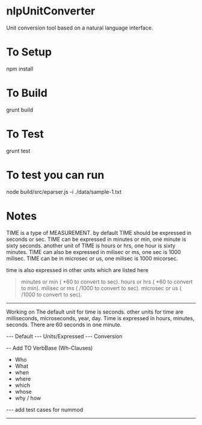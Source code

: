# nlpUnitConverter
Unit conversion tool based on a natural language interface.

# To Setup
 npm install

# To Build
 grunt build

# To Test
 grunt test


# To test you can run
node build/src/eparser.js -i ./data/sample-1.txt

# Notes
TIME is a type of MEASUREMENT.
by default TIME should be expressed in seconds or sec.
TIME can be expressed in minutes or min, one minute is sixty seconds.
another unit of TIME is hours or hrs, one hour is sixty minutes.
TIME can also be expressed in milisec or ms, one sec is 1000 milisec.
TIME can be in microsec or us, one milisec is 1000 micorsec.

time is also expressed in other units which are listed here
   > minutes or min ( *60 to convert to sec).
   > hours or hrs ( *60 to convert to min).
   > milisec or ms ( /1000 to convert to sec).
   > microsec or us ( /1000 to convert to sec).


---------------------------

Working on
The default unit for time is seconds.
other units for time are milliseconds, microseconds, year, day.
Time is expressed in hours, minutes, seconds.
There are 60 seconds in one minute.



--- Default
--- Units/Expressed
--- Conversion

-- Add TO VerbBase (Wh-Clauses)
 - Who
 - What
 - when
 - where
 - which
 - whose
 - why / how


 --- add test cases for nummod


---------
